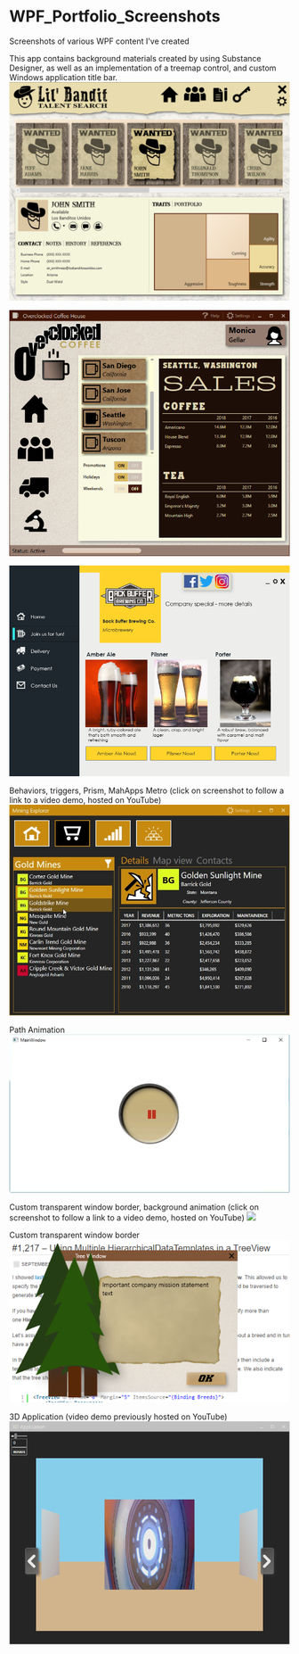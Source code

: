 # WPF_Portfolio_Screenshots
Screenshots of various WPF content I've created

This app contains background materials created by using Substance Designer, as well as an implementation of a treemap control, and custom Windows application title bar.
![](images/LilBanditTalentSearch.png)

![](images/CoffeeApp.png)
  
![](images/UI_Beer.png)
 
Behaviors, triggers, Prism, MahApps Metro (click on screenshot to follow a link to a video demo, hosted on YouTube)
[![](images/MiningExplorer.gif)](https://youtu.be/kTmUGMvyAnY)
 
Path Animation
![](images/PathAnimation.gif)

Custom transparent window border, background animation (click on screenshot to follow a link to a video demo, hosted on YouTube)
[![](images/TreeWindow.gif)](https://youtu.be/kmXG7Ddm_KY)

Custom transparent window border
![](images/WPF_Tree_Window.PNG)

3D Application (video demo previously hosted on YouTube)
![](images/3DCapture.png)
